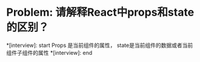 # Problem: 请解释React中props和state的区别？

*[interview]: start
Props 是当前组件的属性，
state是当前组件的数据或者当前组件子组件的属性
*[interview]: end
